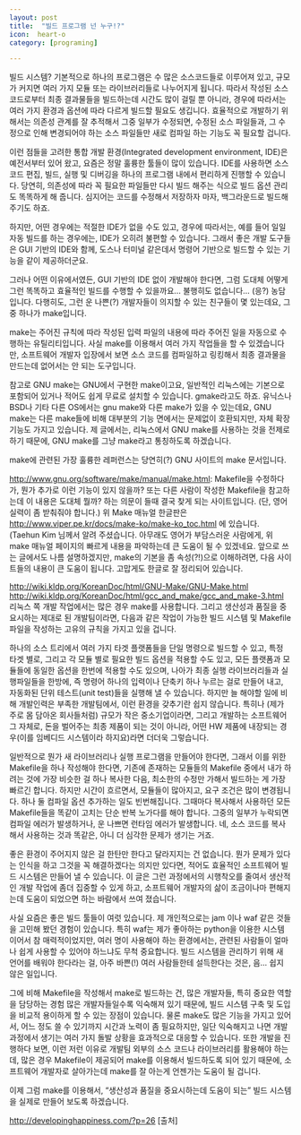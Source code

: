 ```yaml
---
layout: post
title:  "빌드 프로그램 넌 누구!?"
icon:  heart-o
category: [programing]

---
```



빌드 시스템?
기본적으로 하나의 프로그램은 수 많은 소스코드들로 이루어져 있고, 규모가 커지면 여러 가지 모듈 또는 라이브러리들로 나누어지게 됩니다. 따라서 작성된 소스 코드로부터 최종 결과물들을 빌드하는데 시간도 많이 걸릴 뿐 아니라, 경우에 따라서는 여러 가지 환경과 옵션에 따라 다르게 빌드할 필요도 생깁니다. 효율적으로 개발하기 위해서는 의존성 관계를 잘 추적해서 그중 일부가 수정되면, 수정된 소스 파일들과, 그 수정으로 인해 변경되어야 하는 소스 파일들만 새로 컴파일 하는 기능도 꼭 필요할 겁니다.

이런 점들을 고려한 통합 개발 환경(Integrated development environment, IDE)은 예전서부터 있어 왔고, 요즘은 정말 훌륭한 툴들이 많이 있습니다. IDE를 사용하면 소스 코드 편집, 빌드, 실행 및 디버깅을 하나의 프로그램 내에서 편리하게 진행할 수 있습니다. 당연히, 의존성에 따라 꼭 필요한 파일들만 다시 빌드 해주는 식으로 빌드 옵션 관리도 똑똑하게 해 줍니다. 심지어는 코드를 수정해서 저장하자 마자, 백그라운드로 빌드해 주기도 하죠.

하지만, 어떤 경우에는 적절한 IDE가 없을 수도 있고, 경우에 따라서는, 예를 들어 일일 자동 빌드를 하는 경우에는, IDE가 오히려 불편할 수 있습니다. 그래서 좋은 개발 도구들은 GUI 기반의 IDE와 함께, 도스나 터미널 같은데서 명령어 기반으로 빌드할 수 있는 기능을 같이 제공하더군요.

그러나 어떤 이유에서였든, GUI 기반의 IDE 없이 개발해야 한다면, 그럼 도대체 어떻게 그런 똑똑하고 효율적인 빌드를 수행할 수 있을까요… 불행히도 없습니다… (응?) 농담입니다. 다행히도, 그런 운 나쁜(?) 개발자들이 의지할 수 있는 친구들이 몇 있는데요, 그 중 하나가 make입니다.

make는 주어진 규칙에 따라 작성된 입력 파일의 내용에 따라 주어진 일을 자동으로 수행하는 유틸리티입니다. 사실 make를 이용해서 여러 가지 작업들을 할 수 있겠습니다만, 소프트웨어 개발자 입장에서 보면 소스 코드를 컴파일하고 링킹해서 최종 결과물을 만드는데 없어서는 안 되는 도구입니다.

참고로 GNU make는 GNU에서 구현한 make이고요, 일반적인 리눅스에는 기본으로 포함되어 있거나 적어도 쉽게 무료로 설치할 수 있습니다. gmake라고도 하죠. 유닉스나 BSD나 기타 다른 OS에서는 gnu make와 다른 make가 있을 수 있는데요, GNU make는 다른 make들에 비해 대부분의 기능 면에서는 문제없이 호환되지만, 자체 확장 기능도 가지고 있습니다. 제 글에서는, 리눅스에서 GNU make를 사용하는 것을 전제로 하기 때문에, GNU make를 그냥 make라고 통칭하도록 하겠습니다.

make에 관련된 가장 훌륭한 레퍼런스는 당연히(?) GNU 사이트의 make 문서입니다.

http://www.gnu.org/software/make/manual/make.html: Makefile을 수정하다가, 뭔가 추가로 이런 기능이 있지 않을까? 또는 다른 사람이 작성한 Makefile을 참고하는데 이 내용은 도대체 뭘까? 하는 의문이 들때 결국 찾게 되는 사이트입니다. (단, 영어 실력이 좀 받춰줘야 합니다.)
위 Make 매뉴얼 한글판은 http://www.viper.pe.kr/docs/make-ko/make-ko_toc.html 에 있습니다. (Taehun Kim 님께서 알려 주셨습니다. 아무래도 영어가 부담스러운 사람에게, 위 make 매뉴얼 페이지의 빠르게 내용을 파악하는데 큰 도움이 될 수 있겠네요.
앞으로 쓰는 글에서도 나름 설명하겠지만, make의 기본을 좀 속성(?!)으로 이해하려면, 다음 사이트들의 내용이 큰 도움이 됩니다. 고맙게도 한글로 잘 정리되어 있습니다.

http://wiki.kldp.org/KoreanDoc/html/GNU-Make/GNU-Make.html
http://wiki.kldp.org/KoreanDoc/html/gcc_and_make/gcc_and_make-3.html
리눅스 쪽 개발 작업에서는 많은 경우 make를 사용합니다. 그리고 생산성과 품질을 중요시하는 제대로 된 개발팀이라면, 다음과 같은 작업이 가능한 빌드 시스템 및 Makefile 파일을 작성하는 고유의 규칙을 가지고 있을 겁니다.

하나의 소스 트리에서 여러 가지 타겟 플랫폼들을 단일 명령으로 빌드할 수 있고,
특정 타겟 별로, 그리고 각 모듈 별로 필요한 빌드 옵션을 적용할 수도 있고, 모든 플랫폼과 모듈들에 동일한 옵션을 한번에 적용할 수도 있으며,
나아가 최종 실행 라이브러리들과 실행파일들을 한방에, 즉 명령어 하나의 입력이나 단축키 하나 누르는 걸로 만들어 내고, 자동화된 단위 테스트(unit test)들을 실행해 낼 수 있습니다.
하지만 늘 해야할 일에 비해 개발인력은 부족한 개발팀에서, 이런 환경을 갖추기란 쉽지 않습니다. 특히나 (제가 주로 몸 담아온 회사들처럼) 규모가 작은 중소기업이라면, 그리고 개발하는 소프트웨어 그 자체로, 돈을 벌어주는 최종 제품이 되는 것이 아니라, 어떤 HW 제품에 내장되는 경우(이를 임베디드 시스템이라 하지요)라면 더더욱 그렇습니다.

일반적으로 뭔가 새 라이브러리나 실행 프로그램을 만들어야 한다면, 그래서 이를 위한 Makefile을 하나 작성해야 한다면, 기존에 존재하는 모듈들의 Makefile 중에서 내가 하려는 것에 가장 비슷한 걸 하나 복사한 다음, 최소한의 수정만 가해서 빌드하는 게 가장 빠르긴 합니다. 하지만 시간이 흐르면서, 모듈들이 많아지고, 요구 조건은 많이 변경됩니다. 하나 둘 컴파일 옵션 추가하는 일도 빈번해집니다. 그때마다 복사해서 사용하던 모든 Makefile들을 똑같이 고치는 단순 반복 노가다를 해야 합니다. 그중의 일부가 누락되면 컴파일 에러가 발생하거나, 운 나쁘면 런타임 에러가 발생합니다. 네, 소스 코드를 복사해서 사용하는 것과 똑같은, 아니 더 심각한 문제가 생기는 거죠.

좋은 환경이 주어지지 않은 걸 한탄만 한다고 달라지지는 건 없습니다. 뭔가 문제가 있다는 인식을 하고 그것을 꼭 해결하겠다는 의지만 있다면, 적어도 효율적인 소프트웨어 빌드 시스템은 만들어 낼 수 있습니다. 이 글은 그런 과정에서의 시행착오를 줄여서 생산적인 개발 작업에 좀더 집중할 수 있게 하고, 소프트웨어 개발자의 삶이 조금이나마 편해지는데 도움이 되었으면 하는 바람에서 쓰여 졌습니다.

사실 요즘은 좋은 빌드 툴들이 여럿 있습니다. 제 개인적으로는 jam 이나 waf 같은 것들을 고민해 봤던 경험이 있습니다. 특히 waf는 제가 좋아하는 python을 이용한 시스템이어서 참 매력적이었지만, 여러 명이 사용해야 하는 환경에서는, 관련된 사람들이 얼마나 쉽게 사용할 수 있어야 하느냐도 무척 중요합니다. 빌드 시스템을 관리하기 위해 새 언어를 배워야 한다라는 걸, 아주 바쁜(!) 여러 사람들한테 설득한다는 것은, 음… 쉽지 않은 일입니다.

그에 비해 Makefile을 작성해서 make로 빌드하는 건, 많은 개발자들, 특히 중요한 역할을 담당하는 경험 많은 개발자들일수록 익숙해져 있기 때문에, 빌드 시스템 구축 및 도입을 비교적 용이하게 할 수 있는 장점이 있습니다. 물론 make도 많은 기능을 가지고 있어서, 어느 정도 쓸 수 있기까지 시간과 노력이 좀 필요하지만, 일단 익숙해지고 나면 개발 과정에서 생기는 여러 가지 돌발 상황을 효과적으로 대응할 수 있습니다. 또한 개발을 진행하다 보면, 이런 저런 이유로 개발팀 외부의 소스 코드나 라이브러리를 활용해야 하는데, 많은 경우 Makefile이 제공되어 make를 이용해서 빌드하도록 되어 있기 때문에, 소프트웨어 개발자로 살아가는데 make를 잘 아는게 언젠가는 도움이 될 겁니다.

이제 그럼 make를 이용해서, “생산성과 품질을 중요시하는데 도움이 되는” 빌드 시스템을 실제로 만들어 보도록 하겠습니다.

 http://developinghappiness.com/?p=26 [출처]
